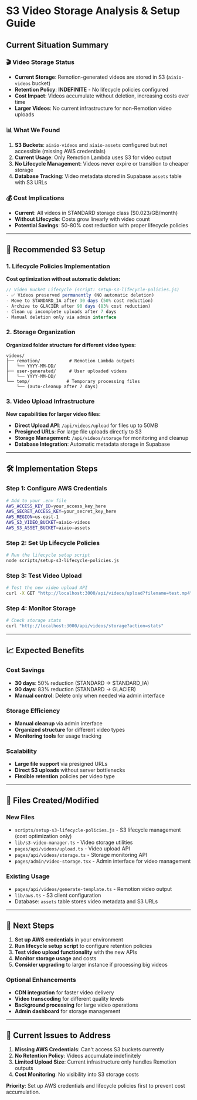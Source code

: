 # S3 Video Storage Analysis & Setup Guide

## Current Situation Summary

### 🎬 Video Storage Status
- **Current Storage**: Remotion-generated videos are stored in S3 (`aiaio-videos` bucket)
- **Retention Policy**: **INDEFINITE** - No lifecycle policies configured
- **Cost Impact**: Videos accumulate without deletion, increasing costs over time
- **Larger Videos**: No current infrastructure for non-Remotion video uploads

### 📊 What We Found
1. **S3 Buckets**: `aiaio-videos` and `aiaio-assets` configured but not accessible (missing AWS credentials)
2. **Current Usage**: Only Remotion Lambda uses S3 for video output
3. **No Lifecycle Management**: Videos never expire or transition to cheaper storage
4. **Database Tracking**: Video metadata stored in Supabase `assets` table with S3 URLs

### 💰 Cost Implications
- **Current**: All videos in STANDARD storage class ($0.023/GB/month)
- **Without Lifecycle**: Costs grow linearly with video count
- **Potential Savings**: 50-80% cost reduction with proper lifecycle policies

---

## 🚀 Recommended S3 Setup

### 1. Lifecycle Policies Implementation
**Cost optimization without automatic deletion:**

```javascript
// Video Bucket Lifecycle (script: setup-s3-lifecycle-policies.js)
- ✅ Videos preserved permanently (NO automatic deletion)
- Move to STANDARD_IA after 30 days (50% cost reduction)
- Archive to GLACIER after 90 days (83% cost reduction)
- Clean up incomplete uploads after 7 days
- Manual deletion only via admin interface
```

### 2. Storage Organization
**Organized folder structure for different video types:**

```
videos/
├── remotion/           # Remotion Lambda outputs
│   └── YYYY-MM-DD/
├── user-generated/     # User uploaded videos  
│   └── YYYY-MM-DD/
└── temp/              # Temporary processing files
    └── (auto-cleanup after 7 days)
```

### 3. Video Upload Infrastructure
**New capabilities for larger video files:**

- **Direct Upload API**: `/api/videos/upload` for files up to 50MB
- **Presigned URLs**: For large file uploads directly to S3
- **Storage Management**: `/api/videos/storage` for monitoring and cleanup
- **Database Integration**: Automatic metadata storage in Supabase

---

## 🛠️ Implementation Steps

### Step 1: Configure AWS Credentials
```bash
# Add to your .env file
AWS_ACCESS_KEY_ID=your_access_key_here
AWS_SECRET_ACCESS_KEY=your_secret_key_here
AWS_REGION=us-east-1
AWS_S3_VIDEO_BUCKET=aiaio-videos
AWS_S3_ASSET_BUCKET=aiaio-assets
```

### Step 2: Set Up Lifecycle Policies
```bash
# Run the lifecycle setup script
node scripts/setup-s3-lifecycle-policies.js
```

### Step 3: Test Video Upload
```bash
# Test the new video upload API
curl -X GET "http://localhost:3000/api/videos/upload?filename=test.mp4"
```

### Step 4: Monitor Storage
```bash
# Check storage stats
curl "http://localhost:3000/api/videos/storage?action=stats"
```

---

## 📈 Expected Benefits

### Cost Savings
- **30 days**: 50% reduction (STANDARD → STANDARD_IA)
- **90 days**: 83% reduction (STANDARD → GLACIER)
- **Manual control**: Delete only when needed via admin interface

### Storage Efficiency
- **Manual cleanup** via admin interface
- **Organized structure** for different video types
- **Monitoring tools** for usage tracking

### Scalability
- **Large file support** via presigned URLs
- **Direct S3 uploads** without server bottlenecks
- **Flexible retention** policies per video type

---

## 🔧 Files Created/Modified

### New Files
- `scripts/setup-s3-lifecycle-policies.js` - S3 lifecycle management (cost optimization only)
- `lib/s3-video-manager.ts` - Video storage utilities
- `pages/api/videos/upload.ts` - Video upload API
- `pages/api/videos/storage.ts` - Storage monitoring API
- `pages/admin/video-storage.tsx` - Admin interface for video management

### Existing Usage
- `pages/api/videos/generate-template.ts` - Remotion video output
- `lib/aws.ts` - S3 client configuration
- Database: `assets` table stores video metadata and S3 URLs

---

## 🎯 Next Steps

1. **Set up AWS credentials** in your environment
2. **Run lifecycle setup script** to configure retention policies
3. **Test video upload functionality** with the new APIs
4. **Monitor storage usage** and costs
5. **Consider upgrading** to larger instance if processing big videos

### Optional Enhancements
- **CDN integration** for faster video delivery
- **Video transcoding** for different quality levels
- **Background processing** for large video operations
- **Admin dashboard** for storage management

---

## 🚨 Current Issues to Address

1. **Missing AWS Credentials**: Can't access S3 buckets currently
2. **No Retention Policy**: Videos accumulate indefinitely
3. **Limited Upload Size**: Current infrastructure only handles Remotion outputs
4. **Cost Monitoring**: No visibility into S3 storage costs

**Priority**: Set up AWS credentials and lifecycle policies first to prevent cost accumulation.
